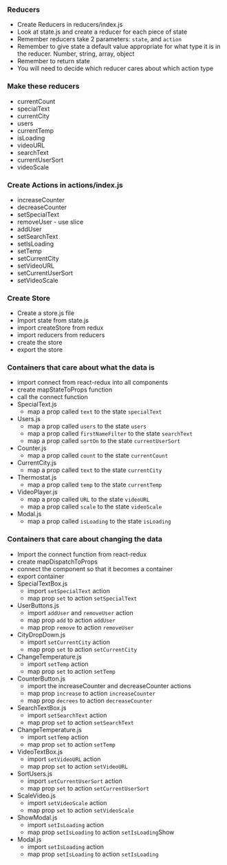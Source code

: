 ###  Reducers
  * Create Reducers in reducers/index.js
  * Look at state.js and create a reducer for each piece of state
  * Remember reducers take 2 parameters: `state`, and `action`
  * Remember to give state a default value appropriate for what type it is in the reducer. Number, string, array, object
  * Remember to return state
  * You will need to decide which reducer cares about which action type
### Make these reducers
  * currentCount
  * specialText
  * currentCity
  * users
  * currentTemp
  * isLoading
  * videoURL
  * searchText
  * currentUserSort
  * videoScale
### Create Actions in actions/index.js
  * increaseCounter
  * decreaseCounter
  * setSpecialText
  * removeUser - use slice
  * addUser 
  * setSearchText
  * setIsLoading
  * setTemp
  * setCurrentCity
  * setVideoURL
  * setCurrentUserSort
  * setVideoScale
### Create Store
  * Create a store.js file
  * Import state from state.js
  * import createStore from redux
  * import reducers from reducers
  * create the store
  * export the store

### Containers that care about what the data is
  * import connect from react-redux into all components
  * create mapStateToProps function 
  * call the connect function
  * SpecialText.js
    * map a prop called `text` to the state `specialText`
  * Users.js
    * map a prop called `users` to the state `users`
    * map a prop called `firstNameFilter` to the state `searchText`
    * map a prop called `sortOn` to the state `currentUserSort`
  * Counter.js
    * map a prop called `count` to the state `currentCount`
  * CurrentCity.js
    * map a prop called `text` to the state `currentCity`
  * Thermostat.js
    * map a prop called `temp` to the state `currentTemp`
  * VideoPlayer.js
    * map a prop called `URL` to the state `videoURL`
    * map a prop called `scale` to the state `videoScale`
  * Modal.js
    * map a prop called `isLoading` to the state `isLoading`

### Containers that care about changing the data
  * Import the connect function from react-redux
  * create mapDispatchToProps
  * connect the component so that it becomes a container
  * export container
  * SpecialTextBox.js
    * import `setSpecialText` action
    * map prop `set` to action `setSpecialText`
  * UserButtons.js
    * import `addUser` and `removeUser` action
    * map prop `add` to action `addUser`
    * map prop `remove` to action `removeUser`
  * CityDropDown.js
    * import `setCurrentCity` action
    * map prop `set` to action `setCurrentCity`
  * ChangeTemperature.js
    * import `setTemp` action
    * map prop `set` to action `setTemp`
  * CounterButton.js
    * import the increaseCounter and decreaseCounter actions
    * map prop `increase` to action `increaseCounter`
    * map prop `decrees` to action `decreaseCounter`
  * SearchTextBox.js
    * import `setSearchText` action
    * map prop `set` to action `setSearchText`
  * ChangeTemperature.js
    * import `setTemp` action
    * map prop `set` to action `setTemp`
  * VideoTextBox.js
    * import `setVideoURL` action
    * map prop `set` to action `setVideoURL`
  * SortUsers.js
    * import `setCurrentUserSort` action
    * map prop `set` to action `setCurrentUserSort`
  * ScaleVideo.js
    * import `setVideoScale` action
    * map prop `set` to action `setVideoScale`
  * ShowModal.js
    * import `setIsLoading` action
    * map prop `setIsLoading` to action `setIsLoading`Show
  * Modal.js
    * import `setIsLoading` action
    * map prop `setIsLoading` to action `setIsLoading`
